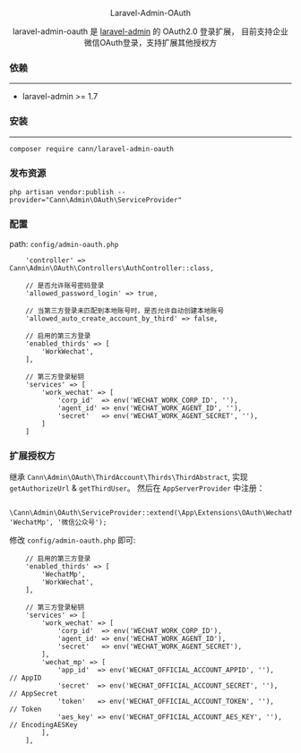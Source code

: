 <p align="center">Laravel-Admin-OAuth</p>

<p align="center">
  laravel-admin-oauth 是 <a href="https://laravel-admin.org/">laravel-admin</a> 的 OAuth2.0 登录扩展， 目前支持企业微信OAuth登录，支持扩展其他授权方
</p>


### 依赖
------------
 - laravel-admin >= 1.7
 
 
### 安装
------------
```
composer require cann/laravel-admin-oauth
```

### 发布资源

```
php artisan vendor:publish --provider="Cann\Admin\OAuth\ServiceProvider"
```

### 配置

path: `config/admin-oauth.php`

```
    'controller' => Cann\Admin\OAuth\Controllers\AuthController::class,

    // 是否允许账号密码登录
    'allowed_password_login' => true,

    // 当第三方登录未匹配到本地账号时，是否允许自动创建本地账号
    'allowed_auto_create_account_by_third' => false,

    // 启用的第三方登录
    'enabled_thirds' => [
        'WorkWechat',
    ],

    // 第三方登录秘钥
    'services' => [
        'work_wechat' => [
            'corp_id'  => env('WECHAT_WORK_CORP_ID', ''),
            'agent_id' => env('WECHAT_WORK_AGENT_ID', ''),
            'secret'   => env('WECHAT_WORK_AGENT_SECRET', ''),
        ]
    ]
```

### 扩展授权方

继承 `Cann\Admin\OAuth\ThirdAccount\Thirds\ThirdAbstract`, 实现 `getAuthorizeUrl` & `getThirdUser`。 然后在 `AppServerProvider` 中注册：

```
    \Cann\Admin\OAuth\ServiceProvider::extend(\App\Extensions\OAuth\WechatMp::class, 'WechatMp', '微信公众号');
```

修改 `config/admin-oauth.php` 即可:

```
    // 启用的第三方登录
    'enabled_thirds' => [
        'WechatMp',
        'WorkWechat',
    ],

    // 第三方登录秘钥
    'services' => [
        'work_wechat' => [
            'corp_id'  => env('WECHAT_WORK_CORP_ID'),
            'agent_id' => env('WECHAT_WORK_AGENT_ID'),
            'secret'   => env('WECHAT_WORK_AGENT_SECRET'),
        ],
        'wechat_mp' => [
            'app_id'  => env('WECHAT_OFFICIAL_ACCOUNT_APPID', ''),   // AppID
            'secret'  => env('WECHAT_OFFICIAL_ACCOUNT_SECRET', ''),   // AppSecret
            'token'   => env('WECHAT_OFFICIAL_ACCOUNT_TOKEN', ''),    // Token
            'aes_key' => env('WECHAT_OFFICIAL_ACCOUNT_AES_KEY', ''),  // EncodingAESKey
        ],
    ],
```
